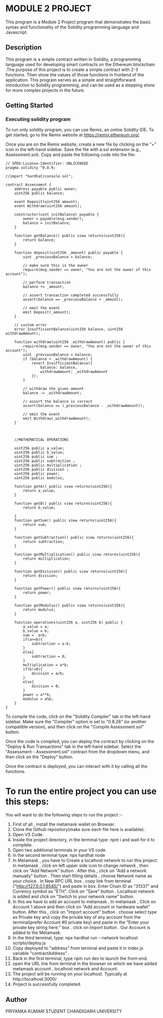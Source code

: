 
# MODULE 2 PROJECT

This program is a Module 2 Project program that demonstrates the basic syntax and functionality of the Solidity programming language and Javascript.
## Description

This program is a simple contract written in Solidity, a programming language used for developing smart contracts on the Ethereum blockchain .The purpose of this project is to create a simple contract with 2-3 functions. Then show the values of those functions in frontend of the application. This program serves as a simple and straightforward introduction to Solidity programming, and can be used as a stepping stone for more complex projects in the future.

## Getting Started

### Executing solidity program

To run only solidity program, you can use Remix, an online Solidity IDE. To get started, go to the Remix website at https://remix.ethereum.org/.

Once you are on the Remix website, create a new file by clicking on the "+" icon in the left-hand sidebar. Save the file with a.sol extension (e.g., Assessment.sol). Copy and paste the following code into the file:

```solidity
// SPDX-License-Identifier: UNLICENSED
pragma solidity ^0.8.9;

//import "hardhat/console.sol";

contract Assessment {
    address payable public owner;
    uint256 public balance;

    event Deposit(uint256 amount);
    event Withdraw(uint256 amount);

    constructor(uint initBalance) payable {
        owner = payable(msg.sender);
        balance = initBalance;
    }

    function getBalance() public view returns(uint256){
        return balance;
    }

    function deposit(uint256 _amount) public payable {
        uint _previousBalance = balance;

        // make sure this is the owner
        require(msg.sender == owner, "You are not the owner of this account");

        // perform transaction
        balance += _amount;

        // assert transaction completed successfully
        assert(balance == _previousBalance + _amount);

        // emit the event
        emit Deposit(_amount);
    }

    // custom error
    error InsufficientBalance(uint256 balance, uint256 withdrawAmount);

    function withdraw(uint256 _withdrawAmount) public {
        require(msg.sender == owner, "You are not the owner of this account");
        uint _previousBalance = balance;
        if (balance < _withdrawAmount) {
            revert InsufficientBalance({
                balance: balance,
                withdrawAmount: _withdrawAmount
            });
        }

        // withdraw the given amount
        balance -= _withdrawAmount;

        // assert the balance is correct
        assert(balance == (_previousBalance - _withdrawAmount));

        // emit the event
        emit Withdraw(_withdrawAmount);
    }



    //MATHEMATICAL OPERATIONS

    uint256 public a_value;
    uint256 public b_value;
    uint256 public sum ;
    uint256 public subtraction ;
    uint256 public multiplication ;
    uint256 public division ;
    uint256 public power;
    uint256 public modulus;
    
    function getA() public view returns(uint256){
        return a_value;
    }
    
    function getB() public view returns(uint256){
        return b_value;
    
    }
    function getSum() public view returns(uint256){
        return sum;
    }
    
    function getSubtraction() public view returns(uint256){
        return subtraction;
    }
    
    function getMultiplication() public view returns(uint256){
        return multiplication;
    }

    function getDivision() public view returns(uint256){
        return division;
    }
    
    function getPower() public view returns(uint256){
        return power;
    }

    function getModulus() public view returns(uint256){
        return modulus;
    }

    function operations(uint256 a, uint256 b) public { 
        a_value = a;
        b_value = b;
        sum =  a+b;
        if(a>=b){
            subtraction = a-b;
        }
        else{
            subtraction = 0;
        }
        multiplication = a*b;
        if(b!=0){
            division = a/b;
        }
        else{
            division = 0;
        }
        power = a**b;
        modulus = a%b;
    }   
}
```

To compile the code, click on the "Solidity Compiler" tab in the left-hand sidebar. Make sure the "Compiler" option is set to "0.8.26" (or another compatible version), and then click on the "Compile Assessment.sol" button.

Once the code is compiled, you can deploy the contract by clicking on the "Deploy & Run Transactions" tab in the left-hand sidebar. Select the "Assessment - Assessment.sol" contract from the dropdown menu, and then click on the "Deploy" button.

Once the contract is deployed, you can interact with it by calling all the functions. 

# To run the entire project you can use this steps:

You will want to do the following steps to run the project :-

1. First of all , install the metamask wallet on Browser.
2. Clone the Github repository(make sure each file here is available).
3. Open VS Code.
4. Inside the project directory, in the terminal type: npm i and wait for it to complete.
5. Open two additional terminals in your VS code.
6. In the second terminal type: npx hardhat node
7. In Metamask , you have to Create a localhost network to run this project. In metamask , click on left upper side icon to change network , then click on "Add Network" button . After this , click on "Add a network manually" button . Then start filling details , choose Network name as your choice . In New RPC URL box , copy link from terminal ("http://127.0.0.1:8545/") and paste in box. Enter Chain ID as "31337" and Currency symbol as "ETH". Click on "Save" button . Localhost network is added and click on "Switch to your network name" button.
8. In this we have to add an account to metamask . In metamask , Click on Account 1 above and then click on "Add account or hardware wallet" button. After this , click on "Import account" button . choose select type as Private key and copy the private key of any account from the terminal(prefer Account #0 private key) and paste in the "Enter your private key string here:" box . click on Import button . Our Account is added to the Metamask.
9. In the third terminal, type: npx hardhat run --network localhost scripts/deploy.js
10. Copy deployed to "address" from terminal and paste it in index.js variable "contractAddress" .
11. Back in the first terminal, type npm run dev to launch the front-end.
12. open the URL link from terminal in the browser on which we have added metamask account , localhost network and Account.
13. The project will be running on your localhost. Typically at http://localhost:3000/
14. Project is successfully completed. 
 
## Author
PRIYANKA KUMARI
STUDENT
CHANDIGARH UNIVERSITY
